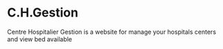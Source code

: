 # C.H.Gestion
Centre Hospitalier Gestion is a website for manage your hospitals centers and view bed available 
